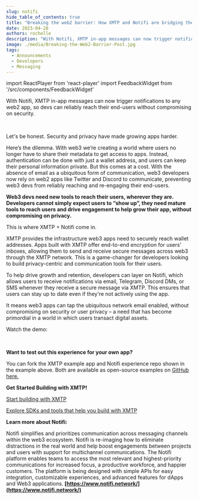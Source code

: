 ```yaml
---
slug: notifi
hide_table_of_contents: true
title: "Breaking the web2 barrier: How XMTP and Notifi are bridging the gap for web3 apps with web2 notifications"
date: 2023-04-28
authors: rochelle
description: "With Notifi, XMTP in-app messages can now trigger notifications to any web2 app, so devs can reliably reach their end-users without compromising on security."
image: ./media/Breaking-the-Web2-Barrier-Post.jpg
tags:
  - Announcements
  - Developers
  - Messaging
---
```


import ReactPlayer from 'react-player'
import FeedbackWidget from '/src/components/FeedbackWidget'

With Notifi, XMTP in-app messages can now trigger notifications to any web2 app, so devs can reliably reach their end-users without compromising on security.

<ReactPlayer width="100%" controls url='/img/XMTP-NOTIFI-DEMO.mp4' playing="true" loop="true" />

<br/>

<!--truncate-->

Let's be honest. Security and privacy have made growing apps harder.

Here’s the dilemma. With web3 we’re creating a world where users no longer have to share their metadata to get access to apps. Instead, authentication can be done with just a wallet address, and users can keep their personal information private. But this comes at a cost. With the absence of email as a ubiquitous form of communication, web3 developers now rely on web2 apps like Twitter and Discord to communicate, preventing web3 devs from reliably reaching and re-engaging their end-users.

**Web3 devs need new tools to reach their users, wherever they are. Developers cannot simply expect users to “show up”, they need mature tools to reach users and drive engagement to help grow their app, without compromising on privacy.**

This is where XMTP + Notifi come in.

XMTP provides the infrastructure web3 apps need to securely reach wallet addresses. Apps built with XMTP offer end-to-end encryption for users' inboxes, allowing them to send and receive secure messages across web3 through the XMTP network. This is a game-changer for developers looking to build privacy-centric and communication tools for their users.

To help drive growth and retention, developers can layer on Notifi, which allows users to receive notifications via email, Telegram, Discord DMs, or SMS whenever they receive a secure message via XMTP. This ensures that users can stay up to date even if they're not actively using the app.

It means web3 apps can tap the ubiquitous network email enabled, without compromising on security or user privacy – a need that has become primordial in a world in which users transact digital assets.

Watch the demo:

<ReactPlayer width="100%" controls url='https://youtu.be/z7qGT5kXbdc' />

<br/>

**Want to test out this experience for your own app?**

You can fork the XMTP example app and Notifi experience repo shown in the example above. Both are available as open-source examples on [GitHub here.](https://github.com/nimesh-notifi/xmtp-inbox-web/commit/a08e906f13bda56461a78aba5818a6687dbfcfc6)

**Get Started Building with XMTP!**

[Start building with XMTP](/docs/start-building)

[Explore SDKs and tools that help you build with XMTP](/docs/introduction#xmtp-sdks-and-example-apps)

**Learn more about Notifi:**

Notifi simplifies and prioritizes communication across messaging channels within the web3 ecosystem. Notifi is re-imaging how to eliminate distractions in the real world and help boost engagements between projects and users with support for multichannel communications. The Notifi platform enables teams to access the most relevant and highest-priority communications for increased focus, a productive workforce, and happier customers. The platform is being designed with simple APIs for easy integration, customizable experiences, and advanced features for dApps and Web3 applications. **[https://www.notifi.network/](https://www.notifi.network/)**

<br/>
<FeedbackWidget />
